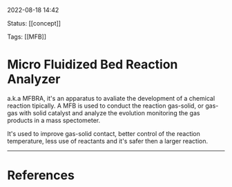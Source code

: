  2022-08-18  14:42

Status: [[concept]] 

Tags: [[MFB]] 

# Micro Fluidized Bed Reaction Analyzer

a.k.a MFBRA, it's an apparatus to avaliate the development of a chemical reaction tipically. A MFB is used to conduct the reaction gas-solid, or gas-gas with solid catalyst and analyze the evolution monitoring the gas products in a mass spectometer.

It's used to improve gas-solid contact, better control of the reaction temperature, less use of reactants and it's safer then a larger reaction.






---
# References

